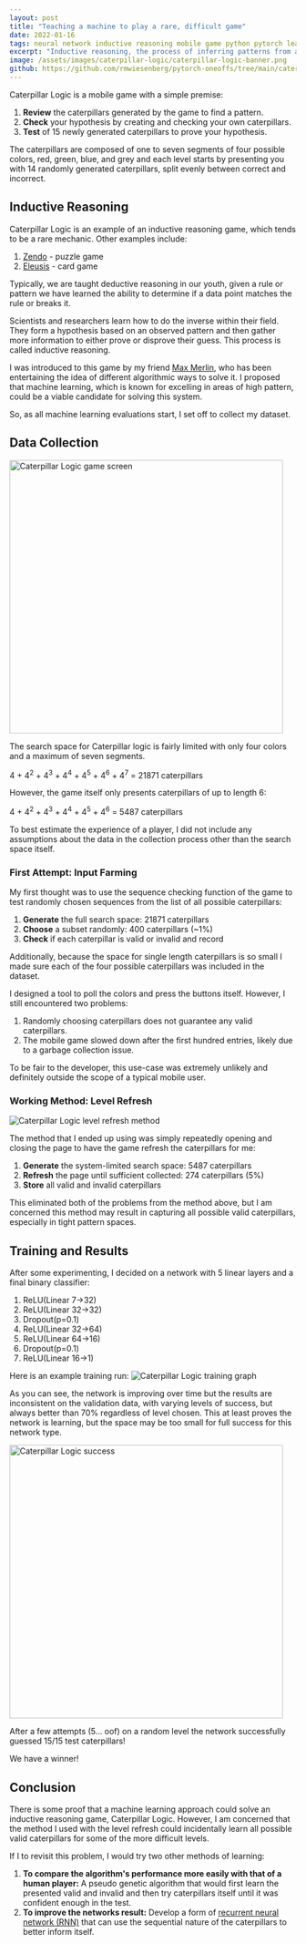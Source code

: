 ```yaml
---
layout: post
title: "Teaching a machine to play a rare, difficult game"
date: 2022-01-16
tags: neural network inductive reasoning mobile game python pytorch learning teaching training caterpillar logic
excerpt: "Inductive reasoning, the process of inferring patterns from an analysis of a set of data, isn't normally taught in schools and is difficult for most people without practice. However, machine learning techniques are known to succeed in datasets with strong patterns."
image: /assets/images/caterpillar-logic/caterpillar-logic-banner.png
github: https://github.com/rmwiesenberg/pytorch-oneoffs/tree/main/caterpillar-logic
---
```


Caterpillar Logic is a mobile game with a simple premise: 
1. **Review** the caterpillars generated by the game to find a pattern.
2. **Check** your hypothesis by creating and checking your own caterpillars.
3. **Test** of 15 newly generated caterpillars to prove your hypothesis.

The caterpillars are composed of one to seven segments of four possible colors, red, green, blue, and grey and each level starts by presenting you with 14 randomly generated caterpillars, split evenly between correct and incorrect.

## Inductive Reasoning
Caterpillar Logic is an example of an inductive reasoning game, which tends to be a rare mechanic. Other examples include:
1. [Zendo](https://www.looneylabs.com/games/zendo) - puzzle game 
2. [Eleusis](https://en.wikipedia.org/wiki/Eleusis_(card_game)) - card game

Typically, we are taught deductive reasoning in our youth, given a rule or pattern we have learned the ability to determine if a data point matches the rule or breaks it.  

Scientists and researchers learn how to do the inverse within their field. They form a hypothesis based on an observed pattern and then gather more information to either prove or disprove their guess. This process is called inductive reasoning.  

I was introduced to this game by my friend [Max Merlin](https://www.linkedin.com/in/maxmerlin/), who has been entertaining the idea of different algorithmic ways to solve it. I proposed that machine learning, which is known for excelling in areas of high pattern, could be a viable candidate for solving this system.  

So, as all machine learning evaluations start, I set off to collect my dataset.

## Data Collection
<img src="/assets/images/caterpillar-logic/caterpillar-logic-game-screen.png" title="Caterpillar Logic game screen" alt="Caterpillar Logic game screen" width=480>

The search space for Caterpillar logic is fairly limited with only four colors and a maximum of seven segments. 
<div class="quote">4 + 4<sup>2</sup> + 4<sup>3</sup> + 4<sup>4</sup> + 4<sup>5</sup> + 4<sup>6</sup> + 4<sup>7</sup> = 21871 caterpillars</div>  

However, the game itself only presents caterpillars of up to length 6:
<div class="quote">4 + 4<sup>2</sup> + 4<sup>3</sup> + 4<sup>4</sup> + 4<sup>5</sup> + 4<sup>6</sup> = 5487 caterpillars</div>  

To best estimate the experience of a player, I did not include any assumptions about the data in the collection process other than the search space itself.

### First Attempt: Input Farming
My first thought was to use the sequence checking function of the game to test randomly chosen sequences from the list of all possible caterpillars:
1. __Generate__ the full search space: 21871 caterpillars
2. __Choose__ a subset randomly: 400 caterpillars (~1%)
3. __Check__ if each caterpillar is valid or invalid and record

Additionally, because the space for single length caterpillars is so small I made sure each of the four possible caterpillars was included in the dataset.

I designed a tool to poll the colors and press the buttons itself. However, I still encountered two problems:
1. Randomly choosing caterpillars does not guarantee any valid caterpillars.
2. The mobile game slowed down after the first hundred entries, likely due to a garbage collection issue.

To be fair to the developer, this use-case was extremely unlikely and definitely outside the scope of a typical mobile user.

### Working Method: Level Refresh
<img src="/assets/images/caterpillar-logic/caterpillar-refresh.png" title="Caterpillar Logic level refresh method" alt="Caterpillar Logic level refresh method">

The method that I ended up using was simply repeatedly opening and closing the page to have the game refresh the caterpillars for me:
1. __Generate__ the system-limited search space: 5487 caterpillars
2. __Refresh__ the page until sufficient collected: 274 caterpillars (5%)
3. __Store__ all valid and invalid caterpillars

This eliminated both of the problems from the method above, but I am concerned this method may result in capturing all possible valid caterpillars, especially in tight pattern spaces.

## Training and Results
After some experimenting, I decided on a network with 5 linear layers and a final binary classifier:
1. ReLU(Linear 7->32)
2. ReLU(Linear 32->32)
3. Dropout(p=0.1)
4. ReLU(Linear 32->64)
5. ReLU(Linear 64->16)
6. Dropout(p=0.1)
7. ReLU(Linear 16->1)

Here is an example training run:
<img src="/assets/images/caterpillar-logic/13.png" title="Caterpillar Logic training graph" alt="Caterpillar Logic training graph">

As you can see, the network is improving over time but the results are inconsistent on the validation data, with varying levels of success, but always better than 70% regardless of level chosen. This at least proves the network is learning, but the space may be too small for full success for this network type.

<img src="/assets/images/caterpillar-logic/success.png" width=480 title="Caterpillar Logic success" alt="Caterpillar Logic success">

After a few attempts (5... oof) on a random level the network successfully guessed 15/15 test caterpillars!  

We have a winner!

## Conclusion
There is some proof that a machine learning approach could solve an inductive reasoning game, Caterpillar Logic. However, I am concerned that the method I used with the level refresh could incidentally learn all possible valid caterpillars for some of the more difficult levels. 

If I to revisit this problem, I would try two other methods of learning:  
1. __To compare the algorithm's performance more easily with that of a human player:__ A pseudo genetic algorithm that would first learn the presented valid and invalid and then try caterpillars itself until it was confident enough in the test.
2. __To improve the networks result:__ Develop a form of [recurrent neural network (RNN)](https://en.wikipedia.org/wiki/Recurrent_neural_network) that can use the sequential nature of the caterpillars to better inform itself.

